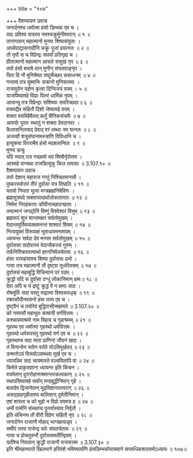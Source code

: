 +++
title = "१०७"

+++
वैशम्पायन उवाच  
जनार्दनश्च धर्मात्मा हंसो डिम्भक एव च ।  
सदः प्रविश्य सत्रस्य नमश्चक्रुर्मुनीश्वरान् ॥ १ ॥  
तानागतान् महात्मानो मुनयः शिष्यसंयुताः ।  
अर्घ्यपाद्यासनादीनि चक्रुः पूजां प्रयत्नतः ॥ २ ॥  
तौ नृपौ स च विप्रेन्द्रः सपर्यां प्रतिगृह्य च ।  
प्रीतात्मानो महात्मान आसते ससुखं नृप ॥ ३ ॥  
ततो हंसो बभाषे तान् मुनीन् संयतवाङ्नृप ।  
पिता हि नौ मुनिश्रेष्ठा यष्टुमैच्छत् ससाधनम् ॥ ४ ॥  
गन्तव्यं तत्र युष्माभिः सत्रान्ते मुनिसत्तमाः ।  
राजसूयेन यज्ञेन कृत्वा दिग्विजयं वयम् । ५ ॥  
याजपिष्यामहे विप्राः पितरं धार्मिकं नृपम् ।  
आयान्तु तत्र विप्रेन्द्राः सशिष्याः सपरिच्छदाः॥ ६ ॥  
वयमद्यैव सहितौ दिशो जेष्यामहे वयम् ।  
शक्ता वयमिहैवैतत् कर्तुं सैनिकसंचयैः ॥ ७ ॥  
आवयोः पुरतः स्थातुं न शक्ता देवदानवाः ।  
कैलासनिलयाद् देवाद् वरं लब्धाः स्म यत्नतः ॥ ८ ॥  
अजय्यौ शत्रुसंघानामस्त्राणि विविधानि च ।  
इत्युक्त्वा विररामैव हंसो मदबलान्वितः ॥ ९ ॥  
मुनय ऊचुः  
यदि स्यात् तत्र गच्छामो वयं शिष्यैर्नृपोत्तम ।  
आस्महे वान्यथा राजन्नित्यूचुः किल तापसाः ॥ 3.107.१० ॥  
वैशम्पायन उवाच  
ततो देशान् महाराज गन्तुं निश्चितमानसौ ।  
पुष्करस्योत्तरं तीरं दुर्वासा यत्र तिष्ठति ॥ ११ ॥  
यतयो नियता भूत्वा मन्त्रब्रह्मनिषेविणः ।  
ब्रह्मसूत्रपदे सक्तास्तदर्थालोकतत्पराः ॥ १२ ॥  
निर्ममा निरहंकाराः कौपीनाच्छादनव्रताः ।  
तमात्मानं जगद्योनिं विष्णुं विश्वेश्वरं विभुम् ॥ १३ ॥  
ब्रह्मरूपं शुभं शान्तमक्षरं सर्वतोमुखम् ।  
वेदान्तमूर्तिमव्यक्तमनन्तं शाश्वतं शिवम् ॥ १४ ॥  
नित्ययुक्तं विरूपाक्षं भूताधारमनामयम् ।  
ध्यायन्तः सर्वदा देवं मनसा सर्वतोमुखम् ॥ १५ ॥  
दुर्वाससा सदोपास्यं वेदान्तैकरसं गुरुम् ।  
तर्कनिश्चिततत्त्वार्था ज्ञाननिर्मलचेतसः ॥ १६ ॥  
हंसाः परमहंसाश्च शिष्या दुर्वाससः प्रभो ।  
गत्वा तत्र महात्मानौ तौ दृष्ट्वा तूर्ध्वरेतसम् ॥ १७ ॥  
दुर्वाससं महाबुद्धिं विचिन्वानं परं पदम् ।  
क्रुद्धो यदि स दुर्वासा दग्धुं लोकानिमान् क्षमः॥ १८ ॥  
देवा अपि च यं द्रष्टुं क्रुद्धं वै न क्षमाः सदा ।  
रोषमूर्तिः सदा यस्तु रुद्रात्मा विश्वरूपधृक् ॥ १९ ॥  
रक्तकौपीनवसनो हंसः परम एव च ।  
दृष्ट्वैनं च तयोरेवं बुद्धिरासीन्महामते ॥ 3.107.२० ॥  
को नामासौ महाभूतः काषायी वर्णवित्तमः ।  
कश्चायमाश्रमो नाम विहाय च गृहाश्रमम् ॥ २१ ॥  
गृहस्थ एव धर्मात्मा गृहस्थो धर्मवित्तमः ।  
गृहस्थो धर्मरूपस्तु गृहस्थो वर्ण एव च ॥ २२ ॥  
गृहस्थश्च सदा माता प्राणिनां जीवनं खदा ।  
तं विनान्येन रूपेण वर्तते योऽतिमूर्खवत् ॥ २३ ॥  
उन्मत्तोऽयं विरूपोऽयमथवा मूर्ख एव च ।  
ध्यायन्निव सदा चायमास्ते वञ्चयितापि वा ॥ २४ ॥  
किमेते प्राकृतज्ञाना ध्यायन्त इति किंचन ।  
वयमेतान् दुरारोहानाश्रमान्तरकल्पकान् ॥ २५ ॥  
स्थापयिष्यामहे सर्वान् मन्दबुद्धीनिमान् गृहे ।  
बलादेव द्विजानेतान् मूढविज्ञानतत्परान् ॥ २६ ॥  
असद्ग्राहगृहीताश्च बालिशान् दुर्मतीनिमान् ।  
एषां शास्ता च को मूढो न विप्रो वयमत्र ह ॥ २७ ॥  
धर्म्ये वर्त्मनि संस्थाप्य पुनर्यास्याव निर्वृतौ ।  
इति संचिन्त्य तौ वीरौ विप्रेण सहितौ नृप ॥ २८ ॥  
जनार्दनेन राजानौ मोहाद् भाग्यक्षयान्नृप ।  
समीपं तस्य राजेन्द्र यतेः संयतचेतसः ॥ २९ ॥  
गत्वा च प्रोचतुरुभौ दुर्वाससमतीन्द्रियम् ।  
यतींश्च नियतान् क्रुद्धौ राजानौ राजसत्तम ॥ 3.107.३० ॥  
इति श्रीमहाभारते खिलभागे हरिवंशे भविष्यपर्वणि हंसडिम्भकोपाख्याने सप्ताधिकशततमोऽध्यायः ॥ १०७॥